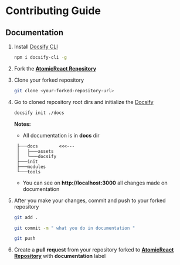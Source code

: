 # Contributing Guide

## Documentation

1. Install [Docsify CLI](https://docsify.js.org/#/quickstart?id=quick-start)

   ```bash
   npm i docsify-cli -g
   ```

2. Fork the [**AtomicReact Repository**](https://github.com/AtomicReact/AtomicReact)

3. Clone your forked repository

   ```bash
   git clone <your-forked-repository-url>
   ```

4. Go to cloned repository root dirs and initialize the [Docsify](https://docsify.js.org/#/quickstart?id=initialize)

   ```bash
   docsify init ./docs
   ```

   **Notes:**

   - All documentation is in **docs** dir

   ```text
    ├───docs        <<<---
    │   ├───assets
    │   └───docsify
    ├───init
    ├───modules
    └───tools
   ```

   - You can see on **http://localhost:3000** all changes made on documentation

5. After you make your changes, commit and push to your forked repository

   ```bash
   git add .
   ```

   ```bash
   git commit -m " what you do in documentation "
   ```

   ```bash
   git push
   ```

6. Create a **pull request** from your repository forked to [**AtomicReact Repository**](https://github.com/AtomicReact/AtomicReact) with **documentation** label
